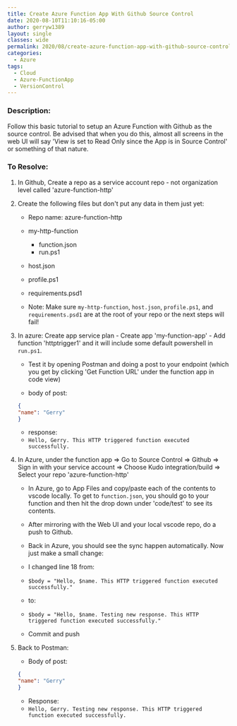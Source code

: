```yaml
---
title: Create Azure Function App With Github Source Control
date: 2020-08-10T11:10:16-05:00
author: gerryw1389
layout: single
classes: wide
permalink: 2020/08/create-azure-function-app-with-github-source-control
categories:
  - Azure
tags:
  - Cloud
  - Azure-FunctionApp
  - VersionControl
---
```

<!--more-->

### Description:

Follow this basic tutorial to setup an Azure Function with Github as the source control. Be advised that when you do this, almost all screens in the web UI will say 'View is set to Read Only since the App is in Source Control' or something of that nature.


### To Resolve:

1. In Github, Create a repo as a service account repo - not organization level called 'azure-function-http'

2. Create the following files but don't put any data in them just yet:

   - Repo name: azure-function-http
   - my-http-function
       - function.json
       - run.ps1
   - host.json
   - profile.ps1
   - requirements.psd1

   - Note: Make sure `my-http-function`, `host.json`, `profile.ps1`, and `requirements.psd1` are at the root of your repo or the next steps will fail!

3. In azure: Create app service plan - Create app 'my-function-app' - Add function 'httptrigger1' and it will include some default powershell in `run.ps1`.

   - Test it by opening Postman and doing a post to your endpoint (which you get by clicking 'Get Function URL' under the function app in code view)

   - body of post:

   ```json
   {
   "name": "Gerry"
   }
   ```

   - response:
   - `Hello, Gerry. This HTTP triggered function executed successfully.`

4. In Azure, under the function app => Go to Source Control => Github => Sign in with your service account => Choose Kudo integration/build => Select your repo 'azure-function-http'

   - In Azure, go to App Files and copy/paste each of the contents to vscode locally. To get to `function.json`, you should go to your function and then hit the drop down under 'code/test' to see its contents.

   - After mirroring with the Web UI and your local vscode repo, do a push to Github.

   - Back in Azure, you should see the sync happen automatically. Now just make a small change:

   - I changed line 18 from:

   - `$body = "Hello, $name. This HTTP triggered function executed successfully."`
   - to:
   - `$body = "Hello, $name. Testing new response. This HTTP triggered function executed successfully."`
   - Commit and push

5. Back to Postman:

   - Body of post:

   ```json
   {
   "name": "Gerry"
   }
   ```

   - Response:
   - `Hello, Gerry. Testing new response. This HTTP triggered function executed successfully.`
